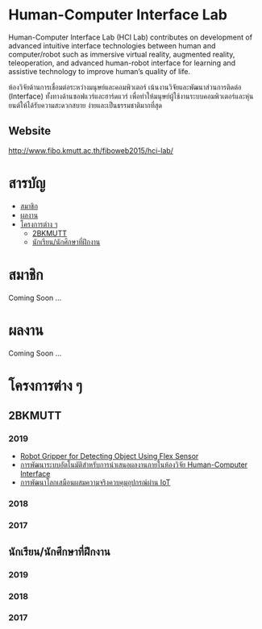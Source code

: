 # Human-Computer Interface Lab
Human-Computer Interface Lab (HCI Lab) contributes on development of advanced intuitive interface technologies between human and computer/robot such as immersive virtual reality, augmented reality, teleoperation, and advanced human-robot interface for learning and assistive technology to improve human’s quality of life.

ห้องวิจัยด้านการเชื่อมต่อระหว่างมนุษย์และคอมพิวเตอร์ เน้นงานวิจัยและพัฒนาส่วนการติดต่อ (Interface) ทั้งทางด้านซอฟแวร์และฮาร์ดแวร์ เพื่อทำให้มนุษย์ผู้ใช้งานระบบคอมพิวเตอร์และหุ่นยนต์ให้ได้รับความสะดวกสบาย ง่ายและเป็นธรรมชาติมากที่สุด

## Website
http://www.fibo.kmutt.ac.th/fiboweb2015/hci-lab/

# สารบัญ
- [สมาชิก](#สมาชิก)
- [ผลงาน](#ผลงาน)
- [โครงการต่าง ๆ](#โครงการต่าง-ๆ)
  - [2BKMUTT](#2BKMUTT)
  - [นักเรียน/นักศึกษาที่ฝึกงาน](#นักเรียนนักศึกษาที่ฝึกงาน)

# สมาชิก
Coming Soon ... 

# ผลงาน
Coming Soon ... 

# โครงการต่าง ๆ
## 2BKMUTT
### 2019
- [Robot Gripper for Detecting Object Using Flex Sensor](2bkmutt/Robot%20Gripper%20for%20Detecting%20Object%20Using%20Flex%20Sensor)
- [การพัฒนาระบบอัตโนมัติสำหรับการนำเสนอผลงานภายในห้องวิจัย Human-Computer Interface](2bkmutt/การพัฒนาระบบอัตโนมัติสำหรับการนำเสนอผลงานภายในห้องวิจัย%20Human-Computer%20Interface)
- [การพัฒนาโลกเสมือนผสมความจริงควบคุมอุปกรณ์ผ่าน IoT](2bkmutt/การพัฒนาโลกเสมือนผสมความจริงควบคุมอุปกรณ์ผ่าน%20IoT)
### 2018
### 2017
## นักเรียน/นักศึกษาที่ฝึกงาน
### 2019
### 2018
### 2017
